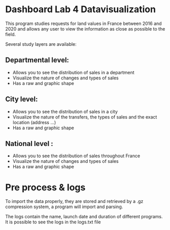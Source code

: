 # Dashboard Lab 4 Datavisualization

This program studies requests for land values in France between 2016 and 2020 and allows any user to view the information as close as possible to the field.

Several study layers are available:

## Departmental level:
- Allows you to see the distribution of sales in a department
- Visualize the nature of changes and types of sales
- Has a raw and graphic shape


## City level:
- Allows you to see the distribution of sales in a city
- Visualize the nature of the transfers, the types of sales and the exact location (address ...)
- Has a raw and graphic shape


## National level :
- Allows you to see the distribution of sales throughout France
- Visualize the nature of changes and types of sales
- Has a raw and graphic shape

# Pre process & logs

To import the data properly, they are stored and retrieved by a .gz compression system, a program will import and parsing.

The logs contain the name, launch date and duration of different programs. It is possible to see the logs in the logs.txt file
